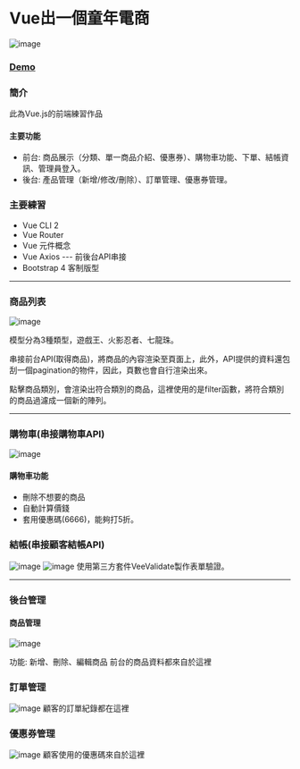 # Vue出一個童年電商
![image](https://github.com/lhikarul/Vue-onlineStore/blob/master/readme/Vue-%E6%A8%A1%E5%9E%8B%E5%B9%BB%E7%87%88.png)

### [Demo](https://lhikarul.github.io/Vue-onlineStore/#/index")

### 簡介
此為Vue.js的前端練習作品

#### 主要功能
 * 前台: 商品展示（分類、單一商品介紹、優惠券）、購物車功能、下單、結帳資訊、管理員登入。
 * 後台: 產品管理（新增/修改/刪除）、訂單管理、優惠券管理。
 
### 主要練習
  * Vue CLI 2
  * Vue Router
  * Vue 元件概念
  * Vue Axios --- 前後台API串接
  * Bootstrap 4 客制版型

***

### 商品列表
  ![image](https://github.com/lhikarul/Vue-onlineStore/blob/master/readme/Demo-2.png)
  
 模型分為3種類型，遊戲王、火影忍者、七龍珠。
  
 串接前台API(取得商品)，將商品的內容渲染至頁面上，此外，API提供的資料還包刮一個pagination的物件，因此，頁數也會自行渲染出來。
 
 點擊商品類別，會渲染出符合類別的商品，這裡使用的是filter函數，將符合類別的商品過濾成一個新的陣列。
 
***

### 購物車(串接購物車API)
  ![image](https://github.com/lhikarul/Vue-onlineStore/blob/master/readme/Demo-3.png)
  
  #### 購物車功能
  * 刪除不想要的商品
  * 自動計算價錢
  * 套用優惠碼(6666)，能夠打5折。
 
 ### 結帳(串接顧客結帳API)
 ![image](https://github.com/lhikarul/Vue-onlineStore/blob/master/readme/Demo6.png)
 ![image](https://github.com/lhikarul/Vue-onlineStore/blob/master/readme/Demo5.png)
 使用第三方套件VeeValidate製作表單驗證。
  
***

### 後台管理
   
   #### 商品管理
   ![image](https://raw.githubusercontent.com/lhikarul/Vue-onlineStore/master/readme/Demo10.png)
   
   功能:
       新增、刪除、編輯商品
       前台的商品資料都來自於這裡
   
   ###  訂單管理
   ![image](https://github.com/lhikarul/Vue-onlineStore/blob/master/readme/Demo-8.png?raw=true)
   顧客的訂單紀錄都在這裡
   
   ### 優惠券管理
   ![image](https://github.com/lhikarul/Vue-onlineStore/blob/master/readme/Demo-9.png?raw=true)
   顧客使用的優惠碼來自於這裡


